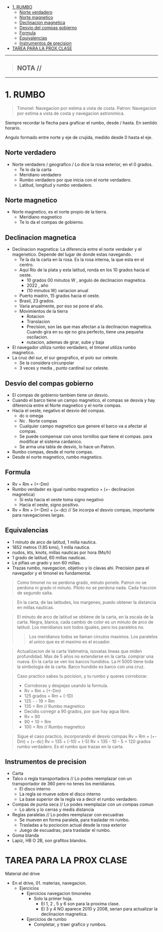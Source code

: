 - [1. RUMBO](#1-rumbo)
  - [Norte verdadero](#norte-verdadero)
  - [Norte magnetico](#norte-magnetico)
  - [Declinacion magnetica](#declinacion-magnetica)
  - [Desvio del compas gobierno](#desvio-del-compas-gobierno)
  - [Formula](#formula)
  - [Equivalencias](#equivalencias)
  - [Instrumentos de precision](#instrumentos-de-precision)
- [TAREA PARA LA PROX CLASE](#tarea-para-la-prox-clase)


-----------------
> NOTA //  
> - 
--------------------
# 1. RUMBO

> Timonel: Navegacion por estima a vista de costa.
> Patron: Navegacion por estima a vista de costa y navegacion astronimica.

Siempre recordar la flecha para graficar el rumbo, desde / hasta.
En sentido horario.

Angulo formado entre norte y eje de crujida, medido desde 0 hasta el eje.
## Norte verdadero
- Norte verdadero / geografico / Lo dice la rosa exterior, en el 0 grados.
  - Te lo da la carta
  - Meridiano verdadero
  - Rumbo verdadero por que inicia con el norte verdadero.
  - Latitud, longitud y rumbo verdadero.
## Norte magnetico
- Norte magnetico, es el norte propio de la tierra.
  - Meridiano magnetico  
  - Te lo da el compas de gobierno.

## Declinacion magnetica
- Declinacion magnetica: La diferencia entre el norte verdader y el magenetico. Depende del lugar de donde estas navegando.
  - Te la da la carta en la rosa. Es la rosa interna, la que esta en el centro.
  - Aqui Rio de la plata y esta latitud, ronda en los 10 grados hacia el oeste.
    - 10 grados  00 minutos  W , angulo de declinacion magnetica.
    - 2022 , año
    - (10 minutos W) variacion anual
  - Puerto madrin, 15 grados hacia el oeste.
  - Brasil, 23 grados.
  - Varia anualmente, por eso se pone el año.
  - Movimientos de la tierra
    - Rotacion
    - Translacion
    - Precision, son las que mas afectan a la declinacion magnetica. Cuando gira en su eje no gira perfecto, tiene una pequeña oscilacion.
    - nutacion, ademas de girar, sube y baja
- El navegador utiliza rumbo verdadero, el timonel utiliza rumbo magnetico.
- La cruz del sur, el sur geografico, el polo sur celeste. 
  - Se la considera circunpolar
  - 3 veces y media , punto cardinal sur celeste.

## Desvio del compas gobierno
- El compas de gobierno tambien tiene un desvio.
- Cuando el barco tiene un campo magnetico, el compas se desvia y hay diferencia entre el Norte magnetico y el norte compas.
- Hacia el oeste, negativo el desvio del compas.
  - dc o omega
  - Nc . Norte compas
  - Cualquier campo magnetico que genere el barco va a afectar al compas.
  - Se puede compensar con unos tornillos que tiene el compas. para modificar el sistema cardanico.
  - Se arma una tabla de desvio, lo hace un Patron.
- Rumbo compas, desde el norte compas.
- Desde el norte magnetico, rumbo magnetico.
## Formula
- Rv = Rm + (+-Dm)
- Rumbo verdader es igual rumbo magnetico + (+- declinacion magnetica)
  - Si esta hacia el oeste toma signo negativo
  - Hacia el oeste, signo positivo.
- Rv = Rm + (+-Dm) + (+-dc) // Se incorpa el desvio compas, importante para navegaciones largas.

## Equivalencias 
- 1 minuto de arco de latitud, 1 milla nautica.
- 1852 metros (1.85 kms), 1 milla nautica. 
- nudos, kts, knots, millas nauticas por hora (Ms/h)
- 1 grado de latitud, 60 millas nauticas.
- Le pifias un grado y son 60 millas. 
- Trazas rumbo, navegacion, objetivo y lo clavas ahi. Precision para el navegador y el timonel es fundamental.


> Como timonel no se perdona grado, minuto ponele.
> Patron no se perdona ni grado ni minuto.
> Piloto no se perdona nada. Cada fraccion de segundo salta.

> En la carta, de las latitudes, los margenes, puedo obtener la distancia en millas nauticas.

> El minuto de arco de latitud se obtiene de la carta, en la escala de la carta.
>  Negra, blanca, cada cambio de color es un minuto de arco de latitud.
> Los meridianos son todos iguales, pero los paralelos no.
> > Los meridianos todos se llaman circulos maximos.
> Los paralelos el unico que es el maximo es el ecuador.

> Actualizacion de la carta
> Vatimetria, isovatas lineas que miden profundidad.
> Mas de 5 años no extenderse en la carta. comprar una nueva.
> En la carta se ven los barcos hundidos.
> La H 5000 tiene toda la simbologia de la carta.
> Barco hundido es barco con una cruz.


> Caso practico sabes tu pocision, y tu rumbo y queres corroborar.
> - Corroboras y despejas usando la formula.
> - Rv = Rm + (+-Dm)
> - 125 grados =  Rm + (-1D)
> - 125 - - 19 = Rm
> - 135 = Rm // Rumbo magnetico
> - Decidis corregir a 90 grados, por que hay agua libre.
> - Rv = 90
> - 90 + 10 = Rm
> - 100 = Rm  // Rumbo magnetico

> Sigue el caso practico, incorporando el desvio compas
> Rv = Rm + (+-Dm) + (+-dc)
> Rv = 135 + (-10) + (-5)
> Rv = 135 - 10 - 5 = 120 grados rumbo verdadero. Es el rumbo que trazas en la carta. 
## Instrumentos de precision
- Carta
- Talco o regla transportadora // Lo podes reemplazar con un transportador de 360 pero no tenes los meridianos.
  - El disco interno
  - La regla se mueve sobre el disco interno
  - La base superior de la regla va a decir el rumbo verdadero.
- Compas de punta seca // Lo podes reemplazar con un compas comun
  - Lo abris y lo cerras y medis distancia
- Reglas paralelas // Lo podes reemplazar con escuadras
  - Se mueven en forma paralela, para trasladar mi rumbo.
  - Trasladas a tu pociocion actual desde la rosa exterior
  - Juego de escuadras, para trasladar el rumbo.
- Goma blanda
- Lapiz, HB O 2B, son grafitos blandos.

# TAREA PARA LA PROX CLASE
Material del drive
 - En el drive, 01. materias, navegacion.
   - Ejercicios
     - Ejercicios navegacion timoneles
       - Solo la primer hoja. 
         - El 1, 2 , 5 y 6 son para la proxima clase.
         - El 3 y 4 NO aparece 2010 y 2008, serian para actualizar la declinacion magnetica.
     - Ejercicios de rumbo
       - Completar, y traer grafico y rumbos.

